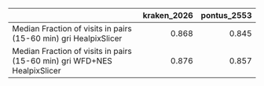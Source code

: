|                                                                          |   kraken_2026 |   pontus_2553 |
|:-------------------------------------------------------------------------|--------------:|--------------:|
| Median Fraction of visits in pairs (15-60 min) gri HealpixSlicer         |         0.868 |         0.845 |
| Median Fraction of visits in pairs (15-60 min) gri WFD+NES HealpixSlicer |         0.876 |         0.857 |

